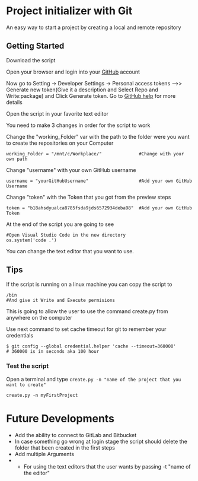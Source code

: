 # Project initializer with Git
An easy way to start a project by creating a local and remote repository 

## Getting Started 

Download the script

Open your browser and login into your  [GitHub](https://github.com/) account

Now go to Setting -> Developer Settings  -> Personal access tokens -->> Generate new token(Give it a description and Select Repo and Write:package) and Click Generate token.  Go to [GitHub help](https://help.github.com/en/github/authenticating-to-githubcreating-a-personal-access-token-for-the-command-line) for more details 

Open the script in your favorite text editor

You need to make 3 changes in order for the script to work 


Change the "working_Folder" var with the path to the folder were you want to create the repositories on your Computer   

```
working_Folder = "/mnt/c/Workplace/"              #Change with your own path
```

Change "username" with your own GitHub username
```
username = "yourGitHubUsername"                   #Add your own GitHub Username
```
Change "token" with the Token that you got from the preview steps 
```
token = "b18ahsdyualca8785fsda9jds6572934deba98"  #Add your own GitHub Token
```

At the end of the script you are going to see  

```
#Open Visual Studio Code in the new directory  
os.system('code .')
```

You can change the text editor that you want to use.

## Tips
If the script is running on a linux machine you can copy the script to
```
/bin 
#And give it Write and Execute permisions 
```

This is going to allow the user to use the command create.py from anywhere on the computer 

Use next command to set cache timeout for git to remember your credentials 
```
$ git config --global credential.helper 'cache --timeout=360000' 
# 360000 is in seconds aka 100 hour
```

### Test the script
Open a terminal and type ``` create.py -n "name of the project that you want to create" ```
```
create.py -n myFirstProject
```







# Future Developments

* Add the ability to connect to GitLab and Bitbucket
* In case something go wrong at login stage the script should delete the folder that been created in the first steps
* Add multiple Arguments
* * For using the text editors that the user wants by passing -t "name of the editor"

